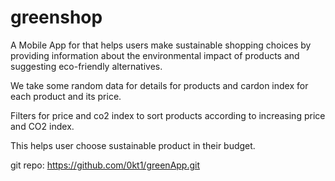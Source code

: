# greenshop


A Mobile App for that helps users make sustainable shopping choices by providing information about the environmental impact of products and suggesting eco-friendly alternatives.

We take some random data for details for products and cardon index for each product and its price.

Filters for price and co2 index to sort products according to increasing price and CO2 index.

This helps user choose sustainable product in their budget.


git repo: https://github.com/0kt1/greenApp.git

